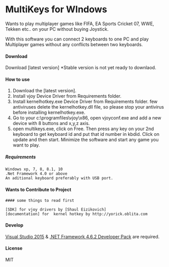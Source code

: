 MultiKeys for WIndows
=======================

Wants to play multiplayer games like FIFA, EA Sports Cricket 07, WWE, Tekken 
etc.. on your PC without buying Joystick.

With this software you can connect 2 keyboards to one PC and play 
Multiplayer games without any conflicts between two keyboards.

#### Download

Download [latest version]
*Stable version is not yet ready to downlaod.

#### How to use
1. Download the [latest version].
2. Install vjoy Device Driver from Requirements folder.
3. Install kernelhotkey.exe Device Driver from Requirements folder.
	few antiviruses delete the kernelhotkey.dll file, so please 
	stop your antivirus before installing kernelhotkey.exe.
4. Go to your c:\programfiles\vjoy\x86, open vjoyconf.exe and 
	add a new device with 8 buttons and x,y,z axis.
5. open multikeys.exe, click on Free. Then press any key on
	your 2nd keyboard to get keyboard id and put that id number in kbdid.
		Click on update and then start.
		Minimize the software and start any game you want to play.

		
		
##### Requirements
	Windows xp, 7, 8, 8.1, 10
	.Net Framework 4.0 or above
	An aditional keyboard preferably with USB port.
	
#### Wants to Contribute to Project
	#### some things to read first
	
	[SDK] for vjoy drivers by [Shaul Eizikovich]
	[documentation] for  kernel hotkey by http://yorick.oblita.com


#### Develop

[Visual Studio 2015] & [.NET Framework 4.6.2 Developer Pack] are required.

#### License

MIT


[latest release]: 		https://github.com/lalitsom/multikeys
[documentation]:    	http://yorick.oblita.com/hooking-part2
[SDK]:        			https://sourceforge.net/projects/vjoystick/files/Beta%202.x/2.1.7.7-260916/
[Shaul Eizikovich]: 	https://sourceforge.net/u/userid-1374741/profile/
[Visual Studio 2015]: 	https://www.visualstudio.com/downloads/
[.NET Framework 4.6.2 Developer Pack]: https://www.microsoft.com/download/details.aspx?id=53321